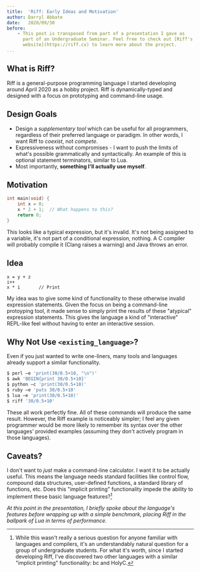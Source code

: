 ```yaml
---
title:  'Riff: Early Ideas and Motivation'
author: Darryl Abbate
date:   2020/09/30
before:
    - This post is transposed from part of a presentation I gave as
      part of an Undergraduate Seminar. Feel free to check out [Riff's
      website](https://riff.cx) to learn more about the project.
...
```


## What is Riff?

Riff is a general-purpose programming language I started developing
around April 2020 as a hobby project. Riff is dynamically-typed and
designed with a focus on prototyping and command-line usage.

## Design Goals

- Design a *supplementary tool* which can be useful for all
  programmers, regardless of their preferred language or paradigm. In
  other words, I want Riff to *coexist*, not *compete*.
- Expressiveness without compromises - I want to push the limits of
  what's possible grammatically and syntactically. An example of this
  is optional statement terminators, similar to Lua.
- Most importantly, **something I'll actually use myself**.

## Motivation

```c
int main(void) {
    int x = 0;
    x * 2 + 1;  // What happens to this?
    return 0;
}
```

This looks like a typical expression, but it's invalid. It's not being
assigned to a variable, it's not part of a conditional expression,
nothing. A C compiler will probably compile it (Clang raises a
warning) and Java throws an error.

## Idea

```riff
x = y + z
i++
x * i       // Print
```

My idea was to give some kind of functionality to these otherwise
invalid expression statements. Given the focus on being a command-line
protoyping tool, it made sense to simply print the results of these
"atypical" expression statements. This gives the language a kind of
"interactive" REPL-like feel without having to enter an interactive
session.

## Why Not Use `<existing_language>`?

Even if you just wanted to write one-liners, many tools and languages
already support a similar functionality.

```bash
$ perl –e 'print(30/0.5+10, "\n")'
$ awk 'BEGIN{print 30/0.5+10}'
$ python –c 'print(30/0.5+10)'
$ ruby –e 'puts 30/0.5+10'
$ lua –e 'print(30/0.5+10)'
$ riff '30/0.5+10'
```

These all work perfectly fine. All of these commands will produce the
same result. However, the Riff example is noticeably simpler; I feel
any given programmer would be more likely to remember its syntax over
the other languages' provided examples (assuming they don't actively
program in those languages).

## Caveats?

I don't want to *just* make a command-line calculator. I want it to be
actually useful. This means the language needs standard facilities like
control flow, compound data structures, user-defined functions,
a standard library of functions, etc. Does this "implicit printing"
functionality impede the ability to implement these basic language
features?[^1]

*At this point in the presentation, I briefly spoke about the
language's features before wrapping up with a simple benchmark,
placing Riff in the ballpark of Lua in terms of performance.*

[^1]: While this wasn't really a serious question for anyone familiar
  with languages and compilers, it's an understandably natural
  question for a group of undergraduate students. For what it's worth,
  since I started developing Riff, I've discovered two other languages
  with a similar "implicit printing" functionality: bc and HolyC.
